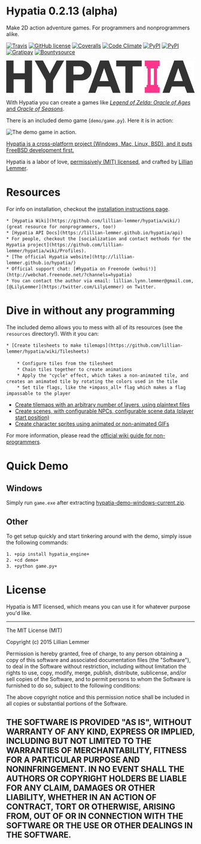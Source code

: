 # Hypatia 0.2.13 (alpha)

Make 2D action adventure games. For programmers and nonprogrammers alike.

[![Travis](https://img.shields.io/travis/lillian-lemmer/hypatia.svg?style=flat-square)](https://travis-ci.org/lillian-lemmer/hypatia) [![GitHub license](https://img.shields.io/github/license/lillian-lemmer/hypatia.svg?style=flat-square)](https://raw.githubusercontent.com/lillian-lemmer/hypatia/master/license.txt) [![Coveralls](https://img.shields.io/coveralls/lillian-lemmer/hypatia.svg?style=flat-square)](https://coveralls.io/r/lillian-lemmer/hypatia) [![Code Climate](https://img.shields.io/codeclimate/github/kabisaict/flow.svg?style=flat-square)](https://codeclimate.com/github/lillian-lemmer/hypatia) [![PyPI](https://img.shields.io/pypi/v/nine.svg?style=flat-square)](https://pypi.python.org/pypi/hypatia_engine/) [![PyPI](https://img.shields.io/pypi/dm/hypatia.svg?style=flat-square)](https://pypi.python.org/pypi/hypatia_engine/) [![Gratipay](https://img.shields.io/gratipay/JSFiddle.svg?style=flat-square)](https://gratipay.com/~lillian-lemmer/) [![Bountysource](https://img.shields.io/bountysource/team/hypatia/activity.svg?style=flat-square)](https://www.bountysource.com/teams/hypatia) 

![Hypatia 0.2](media/logos/logotype-graytext-pinkcol-transparentbg.png)

With Hypatia you can create a games like [_Legend of Zelda: Oracle of Ages_ and _Oracle of Seasons_](http://en.wikipedia.org/wiki/The_Legend_of_Zelda:_Oracle_of_Seasons_and_Oracle_of_Ages).

There is an included demo game (`demo/game.py`). Here it is in action:

![The demo game in action.](http://lillian-lemmer.github.io/hypatia/media/recordings/2015-06-28-develop-640x480.gif)

[Hypatia is a cross-platform project (Windows, Mac, Linux, BSD), and it puts FreeBSD development first.](https://github.com/lillian-lemmer/hypatia/wiki/Platform-Support)

Hypatia is a labor of love, [permissively (MIT) licensed](license.txt), and crafted by [Lillian Lemmer](http://github.com/lillian-lemmer/hypatia/wiki/About-the-Creator).

# Resources

For info on installation, checkout the [installation instructions page](https://github.com/lillian-lemmer/hypatia/wiki/Installation-Instructions).

    * [Hypatia Wiki](https://github.com/lillian-lemmer/hypatia/wiki/) (great resource for nonprogrammers, too!)
    * [Hypatia API Docs](https://lillian-lemmer.github.io/hypatia/api)
    * For people, checkout the [socialization and contact methods for the Hypatia project](https://github.com/lillian-lemmer/hypatia/wiki/Profiles).
    * [The official Hypatia website](http://lillian-lemmer.github.io/hypatia/)
    * Official support chat: [#hypatia on Freenode (webui!)](http://webchat.freenode.net/?channels=hypatia)
    * You can contact the author via email: lillian.lynn.lemmer@gmail.com, [@LilyLemmer](https:/twitter.com/LilyLemmer) on Twitter.

# Dive in without any programming

The included demo allows you to mess with all of its resources (see the `resources` directory!). With it you can:

    * [Create tilesheets to make tilemaps](https://github.com/lillian-lemmer/hypatia/wiki/Tilesheets)

        * Configure tiles from the tilesheet
        * Chain tiles together to create animations
        * Apply the "cycle" effect, which takes a non-animated tile, and creates an animated tile by rotating the colors used in the tile
        * Set tile flags, like the +impass_all+ flag which makes a flag impassable to the player

  * [Create tilemaps with an arbitrary number of layers, using plaintext files](https://github.com/lillian-lemmer/hypatia/wiki/tilemap.txt)
  * [Create scenes, with configurable NPCs, configurable scene data (player start position)](https://github.com/lillian-lemmer/hypatia/wiki/Nonprogrammer-Guide#editing-scene-data)
  * [Create character sprites using animated or non-animated GIFs](https://github.com/lillian-lemmer/hypatia/wiki/Walkabout-Sprites)

For more information, please read the [official wiki guide for non-programmers](https://github.com/lillian-lemmer/hypatia/wiki/Nonprogrammer-Guide).

# Quick Demo

## Windows

Simply run `game.exe` after extracting [hypatia-demo-windows-current.zip](https://lillian-lemmer.github.io/hypatia/releases/hypatia-demo-windows-current.zip).

## Other

To get setup quickly and start tinkering around with the demo, simply issue the following commands:

    1. +pip install hypatia_engine+
    2. +cd demo+
    3. +python game.py+

# License

Hypatia is MIT licensed, which means you can use it for whatever purpose you'd like.

----
The MIT License (MIT)

Copyright (c) 2015 Lillian Lemmer

Permission is hereby granted, free of charge, to any person obtaining a copy
of this software and associated documentation files (the "Software"), to deal
in the Software without restriction, including without limitation the rights
to use, copy, modify, merge, publish, distribute, sublicense, and/or sell
copies of the Software, and to permit persons to whom the Software is
furnished to do so, subject to the following conditions:

The above copyright notice and this permission notice shall be included in all
copies or substantial portions of the Software.

THE SOFTWARE IS PROVIDED "AS IS", WITHOUT WARRANTY OF ANY KIND, EXPRESS OR
IMPLIED, INCLUDING BUT NOT LIMITED TO THE WARRANTIES OF MERCHANTABILITY,
FITNESS FOR A PARTICULAR PURPOSE AND NONINFRINGEMENT. IN NO EVENT SHALL THE
AUTHORS OR COPYRIGHT HOLDERS BE LIABLE FOR ANY CLAIM, DAMAGES OR OTHER
LIABILITY, WHETHER IN AN ACTION OF CONTRACT, TORT OR OTHERWISE, ARISING FROM,
OUT OF OR IN CONNECTION WITH THE SOFTWARE OR THE USE OR OTHER DEALINGS IN THE
SOFTWARE.
----

